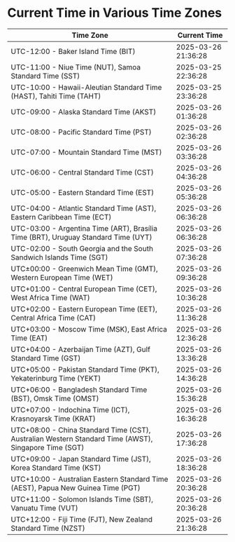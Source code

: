# Current Time in Various Time Zones

| Time Zone | Current Time |
|-----------|--------------|
| UTC-12:00 - Baker Island Time (BIT) | 2025-03-26 21:36:28 |
| UTC-11:00 - Niue Time (NUT), Samoa Standard Time (SST) | 2025-03-25 22:36:28 |
| UTC-10:00 - Hawaii-Aleutian Standard Time (HAST), Tahiti Time (TAHT) | 2025-03-25 23:36:28 |
| UTC-09:00 - Alaska Standard Time (AKST) | 2025-03-26 01:36:28 |
| UTC-08:00 - Pacific Standard Time (PST) | 2025-03-26 02:36:28 |
| UTC-07:00 - Mountain Standard Time (MST) | 2025-03-26 03:36:28 |
| UTC-06:00 - Central Standard Time (CST) | 2025-03-26 04:36:28 |
| UTC-05:00 - Eastern Standard Time (EST) | 2025-03-26 05:36:28 |
| UTC-04:00 - Atlantic Standard Time (AST), Eastern Caribbean Time (ECT) | 2025-03-26 06:36:28 |
| UTC-03:00 - Argentina Time (ART), Brasília Time (BRT), Uruguay Standard Time (UYT) | 2025-03-26 06:36:28 |
| UTC-02:00 - South Georgia and the South Sandwich Islands Time (SGT) | 2025-03-26 07:36:28 |
| UTC±00:00 - Greenwich Mean Time (GMT), Western European Time (WET) | 2025-03-26 09:36:28 |
| UTC+01:00 - Central European Time (CET), West Africa Time (WAT) | 2025-03-26 10:36:28 |
| UTC+02:00 - Eastern European Time (EET), Central Africa Time (CAT) | 2025-03-26 11:36:28 |
| UTC+03:00 - Moscow Time (MSK), East Africa Time (EAT) | 2025-03-26 12:36:28 |
| UTC+04:00 - Azerbaijan Time (AZT), Gulf Standard Time (GST) | 2025-03-26 13:36:28 |
| UTC+05:00 - Pakistan Standard Time (PKT), Yekaterinburg Time (YEKT) | 2025-03-26 14:36:28 |
| UTC+06:00 - Bangladesh Standard Time (BST), Omsk Time (OMST) | 2025-03-26 15:36:28 |
| UTC+07:00 - Indochina Time (ICT), Krasnoyarsk Time (KRAT) | 2025-03-26 16:36:28 |
| UTC+08:00 - China Standard Time (CST), Australian Western Standard Time (AWST), Singapore Time (SGT) | 2025-03-26 17:36:28 |
| UTC+09:00 - Japan Standard Time (JST), Korea Standard Time (KST) | 2025-03-26 18:36:28 |
| UTC+10:00 - Australian Eastern Standard Time (AEST), Papua New Guinea Time (PGT) | 2025-03-26 20:36:28 |
| UTC+11:00 - Solomon Islands Time (SBT), Vanuatu Time (VUT) | 2025-03-26 20:36:28 |
| UTC+12:00 - Fiji Time (FJT), New Zealand Standard Time (NZST) | 2025-03-26 21:36:28 |
